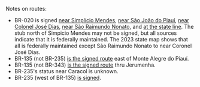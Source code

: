 Notes on routes:
* BR-020 is signed [near Simplício Mendes](https://www.google.com/maps/@-7.8747848,-41.9133934,3a,19y,58.16h,86.24t/data=!3m6!1e1!3m4!1skrRLC7wM34rxMjL5vfC24g!2e0!7i16384!8i8192?entry=ttu), [near São João do Piauí](https://www.google.com/maps/@-8.3715139,-42.2410493,3a,15y,61.1h,83.03t/data=!3m6!1e1!3m4!1smXzwfuozUCRovA2a_Liiwg!2e0!7i16384!8i8192?entry=ttu), [near Colonel José Dias](https://www.google.com/maps/@-8.8299113,-42.481243,3a,42.3y,254.6h,89.3t/data=!3m6!1e1!3m4!1sRkeN4S-mKlFR1UPdmqc_-Q!2e0!7i16384!8i8192?entry=ttu), [near São Raimundo Nonato](https://www.google.com/maps/@-8.9969605,-42.6822242,3a,15.6y,213.34h,86.7t/data=!3m6!1e1!3m4!1svJ7TkheTSTfWcJeJXY5C1g!2e0!7i16384!8i8192?entry=ttu), and [at the state line](https://www.google.com/maps/@-9.431364,-42.9604646,3a,27.1y,68.3h,88.33t/data=!3m6!1e1!3m4!1s5s6wDEOju0Z_bRJdlN70cQ!2e0!7i16384!8i8192?entry=ttu). The stub north of Simpicio Mendes may not be signed, but all sources indicate that it is federally maintained. The 2023 state map shows that all is federally maintained except São Raimundo Nonato to near Coronel José Dias.
* BR-135 (not BR-235) [is the signed route](https://www.google.com/maps/@-9.4659598,-44.6442715,3a,15y,104.29h,81.99t/data=!3m6!1e1!3m4!1srV7J6YX78wG1WS9qqAysQg!2e0!7i16384!8i8192?entry=ttu) east of Monte Alegre do Piauí.
* BR-135 (not BR-343) [is the signed route](https://www.google.com/maps/@-7.086629,-43.5035547,3a,15y,259.37h,86.41t/data=!3m6!1e1!3m4!1shUu4KLk-oXrKIHBfVoRCpw!2e0!7i16384!8i8192?entry=ttu) thru Jerumenha.
* BR-235's status near Caracol is unknown.
* BR-235 (west of BR-135) [is signed](https://www.google.com/maps/@-9.1240223,-45.9205127,3a,75y,84.75h,105.28t/data=!3m6!1e1!3m4!1sUK2yLeawpoQMN5_mMKtOEQ!2e0!7i16384!8i8192?entry=ttu).
